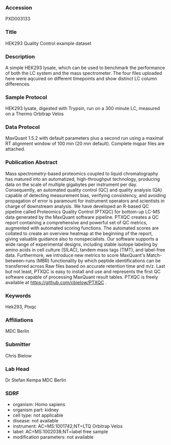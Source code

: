 ### Accession
PXD003133

### Title
HEK293 Quality Control example dataset

### Description
A simple HEK293 lysate, which can be used to benchmark the performance of both the LC system and the mass spectrometer. The four files uploaded here were aqcuired on different timepoints and show distinct LC column differences.

### Sample Protocol
HEK293 lysate, digested with Trypsin, run on a 300 minute LC, measured on a Thermo Orbitrap Velos

### Data Protocol
MaxQuant 1.5.2 with default parameters plus a second run using a maximal RT alignment window of 100 min (20 min default). Complete mqpar files are attached.

### Publication Abstract
Mass spectrometry-based proteomics coupled to liquid chromatography has matured into an automatized, high-throughput technology, producing data on the scale of multiple gigabytes per instrument per day. Consequently, an automated quality control (QC) and quality analysis (QA) capable of detecting measurement bias, verifying consistency, and avoiding propagation of error is paramount for instrument operators and scientists in charge of downstream analysis. We have developed an R-based QC pipeline called Proteomics Quality Control (PTXQC) for bottom-up LC-MS data generated by the MaxQuant software pipeline. PTXQC creates a QC report containing a comprehensive and powerful set of QC metrics, augmented with automated scoring functions. The automated scores are collated to create an overview heatmap at the beginning of the report, giving valuable guidance also to nonspecialists. Our software supports a wide range of experimental designs, including stable isotope labeling by amino acids in cell culture (SILAC), tandem mass tags (TMT), and label-free data. Furthermore, we introduce new metrics to score MaxQuant's Match-between-runs (MBR) functionality by which peptide identifications can be transferred across Raw files based on accurate retention time and m/z. Last but not least, PTXQC is easy to install and use and represents the first QC software capable of processing MaxQuant result tables. PTXQC is freely available at https://github.com/cbielow/PTXQC .

### Keywords
Hek293, Ptxqc

### Affiliations
MDC Berlin

### Submitter
Chris Bielow

### Lab Head
Dr Stefan Kempa
MDC Berlin


### SDRF
- organism: Homo sapiens
- organism part: kidney
- cell type: not applicable
- disease: not available
- instrument: AC=MS:1001742;NT=LTQ Orbitrap Velos
- label: AC=MS:1002038;NT=label free sample
- modification parameters: not available

